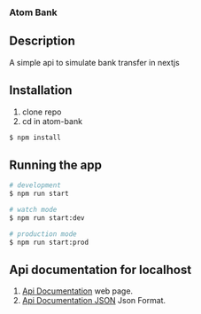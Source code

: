 ### Atom Bank



## Description

A simple api to simulate bank transfer in nextjs

## Installation

1. clone repo
2. cd in atom-bank

```bash
$ npm install
```

## Running the app

```bash
# development
$ npm run start

# watch mode
$ npm run start:dev

# production mode
$ npm run start:prod
```

## Api documentation for localhost

1. [Api Documentation](http://localhost:3000/api) web page.
2. [Api Documentation JSON](http://localhost:3000/api-json) Json Format.


